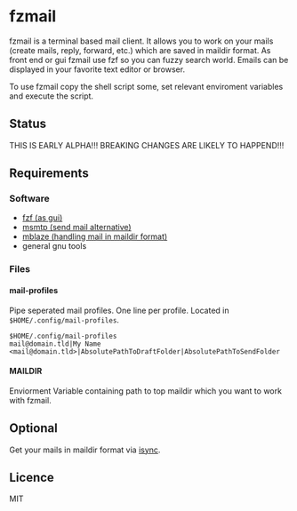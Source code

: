 # fzmail

fzmail is a terminal based mail client. It allows you to work on your mails
(create mails, reply, forward, etc.) which are saved in maildir format.
As front end or gui fzmail use fzf so you can fuzzy search world. Emails can
be displayed in your favorite text editor or browser.

To use fzmail copy the shell script some, set relevant enviroment variables
and execute the script.

## Status

THIS IS EARLY ALPHA!!!
BREAKING CHANGES ARE LIKELY TO HAPPEND!!!

## Requirements

### Software

- [fzf (as gui)](https://github.com/junegunn/fzf)
- [msmtp (send mail alternative)](https://marlam.de/msmtp/)
- [mblaze (handling mail in maildir format)](https://github.com/leahneukirchen/mblaze)
- general gnu tools


### Files

#### mail-profiles

Pipe seperated mail profiles. One line per profile. Located in `$HOME/.config/mail-profiles`.

```
$HOME/.config/mail-profiles
mail@domain.tld|My Name <mail@domain.tld>|AbsolutePathToDraftFolder|AbsolutePathToSendFolder
```

#### MAILDIR

Enviorment Variable containing path to top maildir which you want to work with
fzmail.

## Optional

Get your mails in maildir format via [isync](https://isync.sourceforge.io/).

## Licence
MIT
